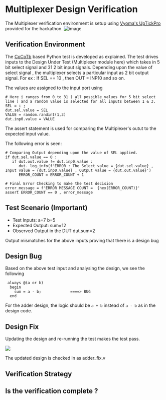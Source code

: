 # Multiplexer Design Verification

The Multiplexer verification environment is setup using [Vyoma's UpTickPro](https://vyomasystems.com) provided for the hackathon.
![image](https://user-images.githubusercontent.com/109667378/182103268-e7b66947-15ca-4646-a9d3-5ff62db7d6e8.png)


## Verification Environment

The [CoCoTb](https://www.cocotb.org/) based Python test is developed as explained. The test drives inputs to the Design Under Test (Multiplexer module here) which takes in 5 bit select signal and 31 2 bit input signals. Depending upon the value of select signal , the multiplexer selects a particular input as 2 bit output signal.
For ex : If SEL == 10 , then OUT = INP10 and so on.

The values are assigned to the input port using 
```
# Here i ranges from 0 to 31 ( all possible values for 5 bit select line ) and a random value is selected for all inputs between 1 & 3.
SEL = i ;
dut.sel.value = SEL 
VALUE = random.randint(1,3)
dut.inp0.value = VALUE
```

The assert statement is used for comparing the Multiplexer's outut to the expected input value.

The following error is seen:
```
# Comparing Output depending upon the value of SEL applied.
if dut.sel.value == 0 :
   if dut.out.value != dut.inp0.value :
      dut._log.info(f'ERROR : The Select value = {dut.sel.value} , Input value = {dut.inp0.value} , Output value = {dut.out.value}')
      ERROR_COUNT = ERROR_COUNT + 1 

# Final Error Checking to make the test decision
error_message = f'ERROR MESSAGE COUNT =  {hex(ERROR_COUNT)}'
assert ERROR_COUNT == 0 , error_message
```
## Test Scenario **(Important)**
- Test Inputs: a=7 b=5
- Expected Output: sum=12
- Observed Output in the DUT dut.sum=2

Output mismatches for the above inputs proving that there is a design bug

## Design Bug
Based on the above test input and analysing the design, we see the following

```
 always @(a or b) 
  begin
    sum = a - b;             ====> BUG
  end
```
For the adder design, the logic should be ``a + b`` instead of ``a - b`` as in the design code.

## Design Fix
Updating the design and re-running the test makes the test pass.

![](https://i.imgur.com/5XbL1ZH.png)

The updated design is checked in as adder_fix.v

## Verification Strategy

## Is the verification complete ?
